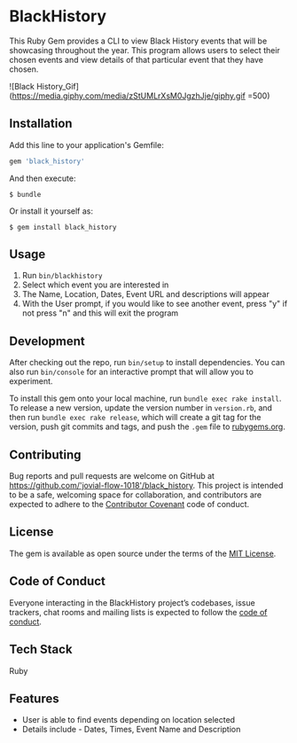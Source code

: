 # BlackHistory

This Ruby Gem provides a CLI to view Black History events that will be showcasing throughout the year. This program allows users to select their chosen events and view details of that particular event that they have chosen. 


![Black History_Gif](https://media.giphy.com/media/zStUMLrXsM0JgzhJje/giphy.gif =500)

## Installation

Add this line to your application's Gemfile:

```ruby
gem 'black_history'
```

And then execute:

    $ bundle

Or install it yourself as:

    $ gem install black_history

## Usage

1) Run `bin/blackhistory`
2) Select which event you are interested in 
3) The Name, Location, Dates, Event URL and descriptions will appear
4) With the User prompt, if you would like to see another event, press "y" if not press "n" and this will exit the program 

## Development

After checking out the repo, run `bin/setup` to install dependencies. You can also run `bin/console` for an interactive prompt that will allow you to experiment.

To install this gem onto your local machine, run `bundle exec rake install`. To release a new version, update the version number in `version.rb`, and then run `bundle exec rake release`, which will create a git tag for the version, push git commits and tags, and push the `.gem` file to [rubygems.org](https://rubygems.org).

## Contributing

Bug reports and pull requests are welcome on GitHub at https://github.com/'jovial-flow-1018'/black_history. This project is intended to be a safe, welcoming space for collaboration, and contributors are expected to adhere to the [Contributor Covenant](http://contributor-covenant.org) code of conduct.

## License

The gem is available as open source under the terms of the [MIT License](https://opensource.org/licenses/MIT).

## Code of Conduct

Everyone interacting in the BlackHistory project’s codebases, issue trackers, chat rooms and mailing lists is expected to follow the [code of conduct](https://github.com/'jovial-flow-1018'/black_history/blob/master/CODE_OF_CONDUCT.md).

## Tech Stack 

Ruby

## Features

* User is able to find events depending on location selected
* Details include - Dates, Times, Event Name and Description
